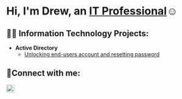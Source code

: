 <h1>Hi, I'm Drew, an <a href="https://www.linkedin.com/in/drew-gordon11725/">IT Professional</a>☺</h1>

<h2>👨‍💻 Information Technology Projects:</h2>

- <b>Active Directory</b>
  - [Unlocking end-users account and resetting password](https://github.com/dgordon6/osticket-prereqs)

<h2>🤳Connect with me:</h2>

[<img align="left" alt="Josh | LinkedIn" width="22px" src="https://cdn.jsdelivr.net/npm/simple-icons@v3/icons/linkedin.svg" />][linkedin]




[linkedin]: https://www.linkedin.com/in/drew-gordon11725/
